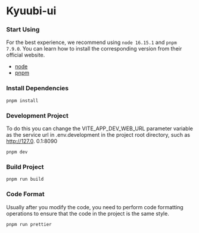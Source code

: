 # Kyuubi-ui

### Start Using

For the best experience, we recommend using `node 16.15.1` and `pnpm 7.9.0`.
You can learn how to install the corresponding version from their official website.

- [node](https://nodejs.org/en/)
- [pnpm](https://pnpm.io/)

### Install Dependencies

```shell
pnpm install
```

### Development Project

To do this you can change the VITE_APP_DEV_WEB_URL parameter variable as the service url in .env.development in the project root directory, such as http://127.0. 0.1:8090


```shell
pnpm dev
```

### Build Project

```shell
pnpm run build
```

### Code Format

Usually after you modify the code, you need to perform code formatting operations to ensure that the code in the project is the same style.

```shell
pnpm run prettier
```


